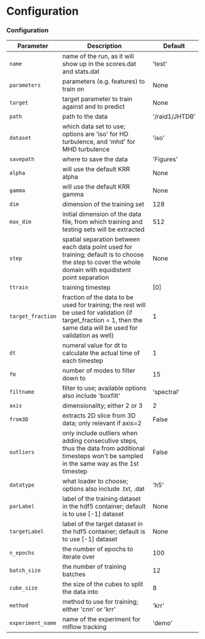 Configuration
===


### Configuration

| Parameter                             | Description                                | Default                                         |
| ------------------------------------- | ------------------------------------------ | ----------------------------------------------- |
| `name` | name of the run, as it will show up in the scores.dat and stats.dat | 'test' |
| `parameters` | parameters (e.g. features) to train on | None |
| `target` | target parameter to train against and to predict | None |
| `path` | path to the data | '/raid1/JHTDB' |
| `dataset` | which data set to use; options are 'iso' for HD turbulence, and 'mhd' for MHD turbulence | 'iso' |
| `savepath` | where to save the data | 'Figures' |
| `alpha` | will use the default KRR alpha | None |
| `gamma` |  will use the default KRR gamma | None |
| `dim` |  dimension of the training set | 128 |
| `max_dim` |  initial dimension of the data file, from which training and testing sets will be extracted | 512 |
| `step` | spatial separation between each data point used for training; default is to choose the step to cover the whole domain with equidistent point separation | None |
| `ttrain` | training timestep | [0] |
| `target_fraction` | fraction of the data to be used for training; the rest will be used for validation (if target_fraction = 1, then the same data will be used for validation as well) | 1 |
| `dt` |  numeral value for dt to calculate the actual time of each timestep | 1 |
| `fm` | number of modes to filter down to | 15 |
| `filtname` |  filter to use; available options also include 'boxfilt' | 'spectral' |
| `axis` |  dimensionality; either 2 or 3 | 2 |
| `from3D` |  extracts 2D slice from 3D data; only relevant if axis=2 | False |
| `outliers` |  only include outliers when adding consecutive steps, thus the data from additional timesteps won't be sampled in the same way as the 1st timestep | False |
| `datatype` | what loader to choose; options also include .txt, .dat | 'h5' |
| `parLabel` | label of the training dataset in the hdf5 container; default is to use [-1] dataset | None | 
| `targetLabel` | label of the target dataset in the hdf5 container; default is to use [-1] dataset | None | 
| `n_epochs` | the number of epochs to iterate over | 100 |
| `batch_size` | the number of training batches | 12 |
| `cube_size` | the size of the cubes to split the data into | 8 |
| `method` | method to use for training; either 'cnn' or 'krr' | 'krr' |
| `experiment_name` | name of the experiment for mlflow tracking | 'demo' |